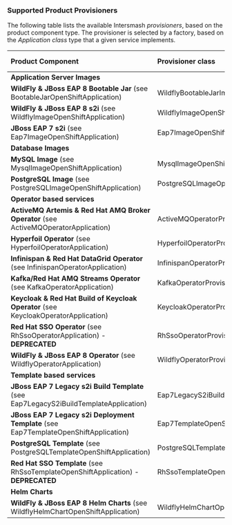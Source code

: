 ### Supported Product Provisioners
The following table lists the available Intersmash _provisioners_, based on the product component type.
The provisioner is selected by a factory, based on the _Application class_ type that a given service implements.

| Product Component                                                                     | Provisioner class                           | Community support  | Product support    |
|:--------------------------------------------------------------------------------------|:--------------------------------------------|:-------------------|:-------------------|
| **Application Server Images**                                                         |                                             |                    |                    |
| **WildFly & JBoss EAP 8 Bootable Jar** (see BootableJarOpenShiftApplication)          | WildflyBootableJarImageOpenShiftProvisioner | :heavy_check_mark: | :heavy_check_mark: |
| **WildFly & JBoss EAP 8 s2i** (see WildflyImageOpenShiftApplication)                  | WildflyImageOpenShiftProvisioner            | :heavy_check_mark: | :heavy_check_mark: |
| **JBoss EAP 7 s2i** (see Eap7ImageOpenShiftApplication)                               | Eap7ImageOpenShiftProvisioner               | :x:                | :heavy_check_mark: |
| **Database Images**                                                                   |                                             |                    |                    |
| **MySQL Image** (see MysqlImageOpenShiftApplication)                                  | MysqlImageOpenShiftProvisioner              | :heavy_check_mark: | :x:                |
| **PostgreSQL Image** (see PostgreSQLImageOpenShiftApplication)                        | PostgreSQLImageOpenShiftProvisioner         | :heavy_check_mark: | :x:                |
| **Operator based services**                                                           |                                             |                    |                    |
| **ActiveMQ Artemis & Red Hat AMQ Broker Operator** (see ActiveMQOperatorApplication)  | ActiveMQOperatorProvisioner                 | :heavy_check_mark: | :heavy_check_mark: |
| **Hyperfoil Operator** (see HyperfoilOperatorApplication)                             | HyperfoilOperatorProvisioner                | :heavy_check_mark: | :x:                |
| **Infinispan & Red Hat DataGrid Operator** (see InfinispanOperatorApplication)        | InfinispanOperatorProvisioner               | :heavy_check_mark: | :heavy_check_mark: |
| **Kafka/Red Hat AMQ Streams Operator** (see KafkaOperatorApplication)                 | KafkaOperatorProvisioner                    | :heavy_check_mark: | :heavy_check_mark: |
| **Keycloak & Red Hat Build of Keycloak Operator** (see KeycloakOperatorApplication)   | KeycloakOperatorProvisioner                 | :heavy_check_mark: | :heavy_check_mark: |
| **Red Hat SSO Operator** (see RhSsoOperatorApplication) - **DEPRECATED**              | RhSsoOperatorProvisioner                    | :x:                | :heavy_check_mark: |
| **WildFly & JBoss EAP 8 Operator** (see WildflyOperatorApplication)                   | WildflyOperatorProvisioner                  | :heavy_check_mark: | :heavy_check_mark: |
| **Template based services**                                                           |                                             |                    |                    |
| **JBoss EAP 7 Legacy s2i Build Template** (see Eap7LegacyS2iBuildTemplateApplication) | Eap7LegacyS2iBuildTemplateProvisioner       | :x:                | :heavy_check_mark: |
| **JBoss EAP 7 Legacy s2i Deployment Template** (see Eap7TemplateOpenShiftApplication) | Eap7TemplateOpenShiftProvisioner            | :x:                | :heavy_check_mark: |
| **PostgreSQL Template** (see PostgreSQLTemplateOpenShiftApplication)                  | PostgreSQLTemplateOpenShiftProvisioner      | :heavy_check_mark: | :heavy_check_mark: |
| **Red Hat SSO Template** (see RhSsoTemplateOpenShiftApplication) - **DEPRECATED**     | RhSsoTemplateOpenShiftProvisioner           | :x:                | :heavy_check_mark: |
| **Helm Charts**                                                                       |                                             |                    |                    |
| **WildFly & JBoss EAP 8 Helm Charts** (see WildflyHelmChartOpenShiftApplication)      | WildflyHelmChartOpenShiftProvisioner        | :heavy_check_mark: | :heavy_check_mark: |
